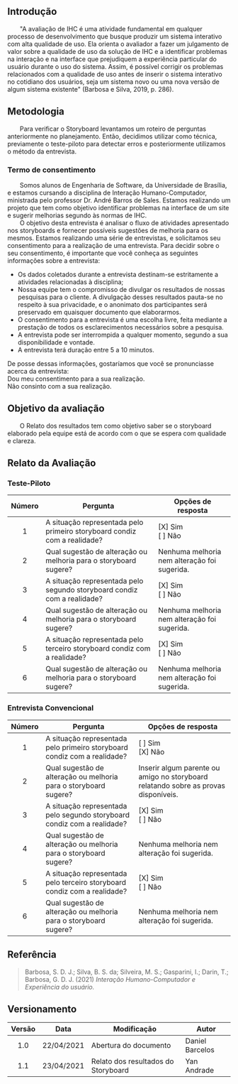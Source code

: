## Introdução
&emsp;&emsp;"A avaliação de IHC é uma atividade fundamental em qualquer processo de desenvolvimento que busque produzir um sistema interativo com alta qualidade de uso. Ela orienta o avaliador a fazer um julgamento de valor sobre a qualidade de uso da solução de IHC e a identificar problemas na interação e na interface que prejudiquem a experiência particular do usuário durante o uso do sistema. Assim, é possível corrigir os problemas relacionados com a qualidade de uso antes de inserir o sistema interativo no cotidiano dos usuários, seja um sistema novo ou uma nova versão de algum sistema existente" (Barbosa e Silva, 2019, p. 286).<br>

## Metodologia
&emsp;&emsp;Para verificar o Storyboard levantamos um roteiro de perguntas anteriormente no planejamento. Então, decidimos utilizar como técnica, previamente o teste-piloto para detectar erros e posteriormente utilizamos o método da entrevista.<br>

### Termo de consentimento
&emsp;&emsp;Somos alunos de Engenharia de Software, da Universidade de Brasília, e estamos cursando a disciplina de Interação Humano-Computador, ministrada pelo professor Dr. André Barros de Sales. Estamos realizando um projeto que tem como objetivo identificar problemas na interface de um site e sugerir melhorias segundo às normas de IHC. <br>
&emsp;&emsp;O objetivo desta entrevista é analisar o fluxo de atividades apresentado nos storyboards e fornecer possíveis sugestões de melhoria para os mesmos. Estamos realizando uma série de entrevistas, e solicitamos seu consentimento para a realização de uma entrevista. Para decidir sobre o seu consentimento, é importante que você conheça as seguintes informações sobre a entrevista: <br>

- Os dados coletados durante a entrevista destinam-se estritamente a atividades relacionadas à disciplina;
- Nossa equipe tem o compromisso de divulgar os resultados de nossas pesquisas para o cliente. A divulgação desses resultados pauta-se no respeito à sua privacidade, e o anonimato dos participantes será preservado em quaisquer documento que elaborarmos.
- O consentimento para a entrevista é uma escolha livre, feita mediante a prestação de todos os esclarecimentos necessários sobre a pesquisa.
- A entrevista pode ser interrompida a qualquer momento, segundo a sua disponibilidade e vontade.
- A entrevista terá duração entre 5 a 10 minutos.

De posse dessas informações, gostaríamos que você se pronunciasse acerca da entrevista: <br>
Dou meu consentimento para a sua realização.<br> 
Não consinto com a sua realização.

## Objetivo da avaliação
&emsp;&emsp;O Relato dos resultados tem como objetivo saber se o storyboard elaborado pela equipe está de acordo com o que se espera com qualidade e clareza.<br>

## Relato da Avaliação
### Teste-Piloto

| Número | <center>Pergunta | <center>Opções de resposta |
|:---:|:----------|:-------------------|
| 1 | A situação representada pelo primeiro storyboard condiz com a realidade? | [X] Sim<br>[ ] Não<br>|
| 2 | Qual sugestão de alteração ou melhoria para o storyboard sugere? | Nenhuma melhoria nem alteração foi sugerida. |
| 3 | A situação representada pelo segundo storyboard condiz com a realidade? | [X] Sim<br>[ ] Não<br>|
| 4 | Qual sugestão de alteração ou melhoria para o storyboard sugere? | Nenhuma melhoria nem alteração foi sugerida. |
| 5 | A situação representada pelo terceiro storyboard condiz com a realidade? | [X] Sim<br>[ ] Não<br>|
| 6 | Qual sugestão de alteração ou melhoria para o storyboard sugere? | Nenhuma melhoria nem alteração foi sugerida. |

### Entrevista Convencional

| Número | <center>Pergunta | <center>Opções de resposta |
|:---:|:----------|:-------------------|
| 1 | A situação representada pelo primeiro storyboard condiz com a realidade? | [ ] Sim<br> [X] Não<br>|
| 2 | Qual sugestão de alteração ou melhoria para o storyboard sugere? | Inserir algum parente ou amigo no storyboard relatando sobre as provas disponíveis. |
| 3 | A situação representada pelo segundo storyboard condiz com a realidade? | [X] Sim<br>[ ] Não<br>|
| 4 | Qual sugestão de alteração ou melhoria para o storyboard sugere? | Nenhuma melhoria nem alteração foi sugerida. |
| 5 | A situação representada pelo terceiro storyboard condiz com a realidade? | [X] Sim<br>[ ] Não<br>|
| 6 | Qual sugestão de alteração ou melhoria para o storyboard sugere? | Nenhuma melhoria nem alteração foi sugerida. |

## Referência
> Barbosa, S. D. J.; Silva, B. S. da; Silveira, M. S.; Gasparini, I.; Darin, T.; Barbosa, G. D. J. (2021) *Interação Humano-Computador e Experiência do usuário.*


## Versionamento

|Versão|Data|Modificação|Autor|
|:-:|--|--|--|
|1.0|22/04/2021|Abertura do documento| Daniel Barcelos |
|1.1|23/04/2021|Relato dos resultados do Storyboard| Yan Andrade |